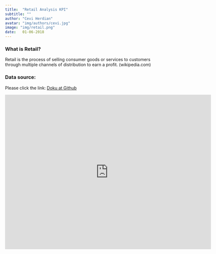 ```yaml
---
title:  "Retail Analysis KPI"
subtitle: ""
author: "Cevi Herdian"
avatar: "img/authors/cevi.jpg"
image: "img/retail.png"
date:   01-06-2018
---
```


### What is Retail?
Retail is the process of selling consumer goods or services to customers through multiple channels of distribution to earn a profit. (wikipedia.com)


### Data source:
Please click the link: [Doku at Github](https://github.com/itsmecevi/retail-analysis-sample)


<iframe width="680" height="510" src="https://app.powerbi.com/view?r=eyJrIjoiNTAyNGJhMzAtM2FjYS00NGEwLWI1M2YtN2NhMmFmYTQyOWYzIiwidCI6IjU3NTMyN2Q0LTBmNGMtNGI5ZS1hNzE4LWQwOTViMWMyMzdiNSIsImMiOjh9" frameborder="0" allowFullScreen="true"></iframe>
